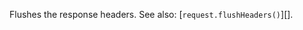 <!-- YAML
added: v1.6.0
-->

Flushes the response headers. See also: [`request.flushHeaders()`][].

